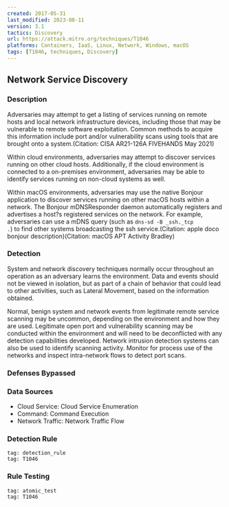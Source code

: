 ```yaml
---
created: 2017-05-31
last_modified: 2023-08-11
version: 3.1
tactics: Discovery
url: https://attack.mitre.org/techniques/T1046
platforms: Containers, IaaS, Linux, Network, Windows, macOS
tags: [T1046, techniques, Discovery]
---
```


## Network Service Discovery

### Description

Adversaries may attempt to get a listing of services running on remote hosts and local network infrastructure devices, including those that may be vulnerable to remote software exploitation. Common methods to acquire this information include port and/or vulnerability scans using tools that are brought onto a system.(Citation: CISA AR21-126A FIVEHANDS May 2021)   

Within cloud environments, adversaries may attempt to discover services running on other cloud hosts. Additionally, if the cloud environment is connected to a on-premises environment, adversaries may be able to identify services running on non-cloud systems as well.

Within macOS environments, adversaries may use the native Bonjour application to discover services running on other macOS hosts within a network. The Bonjour mDNSResponder daemon automatically registers and advertises a host?s registered services on the network. For example, adversaries can use a mDNS query (such as <code>dns-sd -B _ssh._tcp .</code>) to find other systems broadcasting the ssh service.(Citation: apple doco bonjour description)(Citation: macOS APT Activity Bradley)

### Detection

System and network discovery techniques normally occur throughout an operation as an adversary learns the environment. Data and events should not be viewed in isolation, but as part of a chain of behavior that could lead to other activities, such as Lateral Movement, based on the information obtained.

Normal, benign system and network events from legitimate remote service scanning may be uncommon, depending on the environment and how they are used. Legitimate open port and vulnerability scanning may be conducted within the environment and will need to be deconflicted with any detection capabilities developed. Network intrusion detection systems can also be used to identify scanning activity. Monitor for process use of the networks and inspect intra-network flows to detect port scans.

### Defenses Bypassed



### Data Sources

  - Cloud Service: Cloud Service Enumeration
  -  Command: Command Execution
  -  Network Traffic: Network Traffic Flow
### Detection Rule

```query
tag: detection_rule
tag: T1046
```

### Rule Testing

```query
tag: atomic_test
tag: T1046
```
